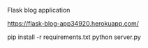 Flask blog application

https://flask-blog-app34920.herokuapp.com/

pip install -r requirements.txt
python server.py